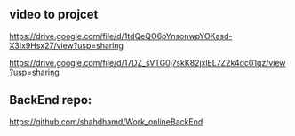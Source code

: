 ## video to projcet
https://drive.google.com/file/d/1tdQeQO6pYnsonwpYOKasd-X3Ix9Hsx27/view?usp=sharing

https://drive.google.com/file/d/17DZ_sVTG0j7skK82jxlEL7Z2k4dc01qz/view?usp=sharing

## BackEnd repo:
https://github.com/shahdhamd/Work_onlineBackEnd
